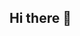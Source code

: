## Hi there 👋

<!--
**LonelyArtists/LonelyArtists** is a ✨ _special_ ✨ repository because its `README.md` (this file) appears on your GitHub profile.

lonely-artists-salon/
├── index.html          # Landing page
├── calendar.html       # Calendar page
├── meetings.html       # Meeting page
├── forum.html          # Forum page
├── css/
│   └── styles.css      # Styles for the site
└── js/
    └── scripts.js      # JavaScript for interactivity

-->
